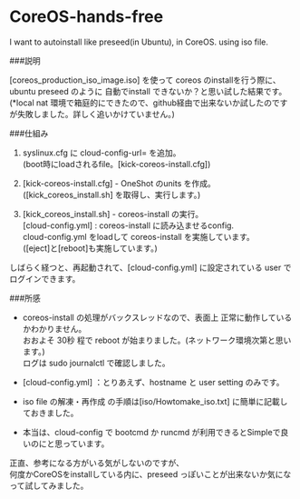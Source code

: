 CoreOS-hands-free
=================

I want to autoinstall like preseed(in Ubuntu), in CoreOS. using iso file.

###説明

[coreos_production_iso_image.iso] を使って coreos のinstallを行う際に、  
ubuntu preseed のように 自動でinstall できないか？と思い試した結果です。  
(*local nat 環境で箱庭的にできたので、github経由で出来ないか試したのですが失敗しました。詳しく追いかけていません。)  

###仕組み

1. syslinux.cfg に cloud-config-url= を追加。  
  (boot時にloadされるfile。[kick-coreos-install.cfg])  

1. [kick-coreos-install.cfg] - OneShot のunits を作成。  
  ([kick_coreos_install.sh] を取得し、実行します。)  

1. [kick_coreos_install.sh] - coreos-install の実行。  
  [cloud-config.yml] : coreos-install に読み込ませるconfig.  
  cloud-config.yml をloadして coreos-install を実施しています。  
  ([eject]と[reboot]も実施しています。)  

しばらく経つと、再起動されて、[cloud-config.yml] に設定されている user でログインできます。

###所感

- coreos-install の処理がバックスレッドなので、表面上 正常に動作しているかわかりません。  
  おおよそ 30秒 程で reboot が始まりました。(ネットワーク環境次第と思います。)  
  ログは sudo journalctl  で確認しました。

- [cloud-config.yml] ：とりあえず、hostname と user setting のみです。  

- iso file の解凍・再作成 の手順は[iso/Howtomake_iso.txt] に簡単に記載しておきました。

- 本当は、cloud-config で bootcmd か runcmd が利用できるとSimpleで良いのにと思っています。

正直、参考になる方がいる気がしないのですが、  
何度かCoreOSをinstallしている内に、preseed っぽいことが出来ないか気になって試してみました。
